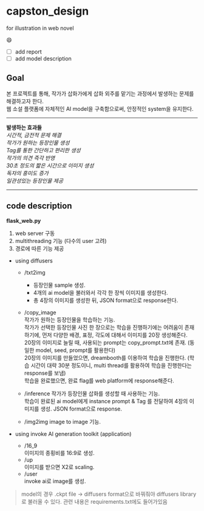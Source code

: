 # capston_design
for illustration in web novel

:smile:   
- [ ] add report 
- [ ] add model description   

## Goal
본 프로젝트를 통해, 작가가 삽화가에게 삽화 외주를 맡기는 과정에서 발생하는 문제를 해결하고자 한다.      
웹 소설 플랫폼에 자체적인 AI model을 구축함으로써, 안정적인 system을 유지한다.    

---   
**발생하는 효과들**   
*시간적, 금전적 문제 해결*   
*작가가 원하는 등장인물 생성*   
*Tag를 통한 간단하고 편리한 생성*   
*작가의 의견 즉각 반영*   
*30초 정도의 짧은 시간으로 이미지 생성*   
*독자의 흥미도 증가*   
*일관성있는 등장인물 제공*   

---
## code description

**flask_web.py**

1. web server 구동   
2. multithreading 기능 (다수의 user 고려)   
3. 경로에 따른 기능 제공     
  - using diffusers   
    - /txt2img   
      - 등장인물 sample 생성.   
      - 4개의 ai model을 불러와서 각각 한 장씩 이미지를 생성한다.   
      - 총 4장의 이미지를 생성한 뒤, JSON format으로 response한다.    
    - /copy_image   
    작가가 원하는 등장인물을 학습하는 기능.   
    작가가 선택한 등장인물 사진 한 장으로는 학습을 진행하기에는 어려움이 존재하기에, 먼저 다양한 배경, 표정, 각도에 대해서 이미지를 20장 생성해준다.   
    20장의 이미지로 늘릴 때, 사용되는 prompt는 copy_prompt.txt에 존재. (동일한 model, seed, prompt를 활용한다)     
    20장의 이미지를 만들었으면, dreambooth를 이용하여 학습을 진행한다. (학습 시간이 대략 30분 정도이니, multi thread를 활용하여 학습을 진행한다는 response를 보냄)   
    학습을 완료했으면, 완료 flag를 web platform에 response해준다.   
    
    - /inference
    작가가 등장인물 삽화를 생성할 때 사용하는 기능.   
    학습이 완료된 ai model에게 instance prompt & Tag 를 전달하여 4장의 이미지를 생성. JSON format으로 response.    
    - /img2img
    image to image 기능.   
    
  - using invoke AI generation toolkit (application)
    - /16_9   
    이미지의 종횡비를 16:9로 생성.   
    - /up   
    이미지를 받으면 X2로 scaling.   
    - /user   
    invoke ai로 image를 생성.   
  


> model의 경우 .ckpt file -> diffusers format으로 바꿔줘야 diffusers library로 불러올 수 있다. 관련 내용은 requirements.txt에도 들어가있음
